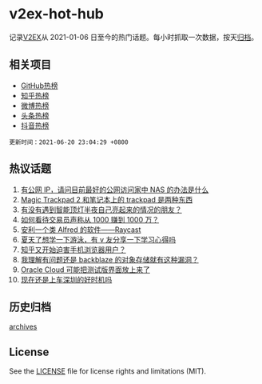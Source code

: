 # v2ex-hot-hub

 记录[V2EX](https://www.v2ex.com/)从 2021-01-06 日至今的热门话题。每小时抓取一次数据，按天[归档](archives)。
 
 ## 相关项目

- [GitHub热榜](https://github.com/lonnyzhang423/github-hot-hub)
- [知乎热榜](https://github.com/lonnyzhang423/zhihu-hot-hub)
- [微博热榜](https://github.com/lonnyzhang423/weibo-hot-hub)
- [头条热榜](https://github.com/lonnyzhang423/toutiao-hot-hub)
- [抖音热榜](https://github.com/lonnyzhang423/douyin-hot-hub)


 `更新时间：2021-06-20 23:04:29 +0800`

## 热议话题

1. [有公网 IP，请问目前最好的公网访问家中 NAS 的办法是什么](https://www.v2ex.com/t/784557)
1. [Magic Trackpad 2 和笔记本上的 trackpad 是两种东西](https://www.v2ex.com/t/784555)
1. [有没有遇到智能顶灯半夜自己亮起来的情况的朋友？](https://www.v2ex.com/t/784574)
1. [如何看待交易员声称从 1000 赚到 1000 万？](https://www.v2ex.com/t/784584)
1. [安利一个类 Alfred 的软件——Raycast](https://www.v2ex.com/t/784576)
1. [夏天了想学一下游泳，有 v 友分享一下学习心得吗](https://www.v2ex.com/t/784645)
1. [知乎又开始迫害手机浏览器用户？](https://www.v2ex.com/t/784612)
1. [我理解有问题还是 backblaze 的对象存储就有这种漏洞？](https://www.v2ex.com/t/784561)
1. [Oracle Cloud 可能把测试版界面放上来了](https://www.v2ex.com/t/784552)
1. [现在还是上车深圳的好时机吗](https://www.v2ex.com/t/784580)

## 历史归档

[archives](archives)

## License

See the [LICENSE](LICENSE) file for license rights and limitations (MIT).
